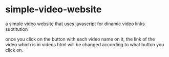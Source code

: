 # simple-video-website
a simple video website that uses javascript for dinamic video links subtitution

once you click on the button with each video name on it, the link of the video which is in videos.html will be changed according to what button you click on. 
